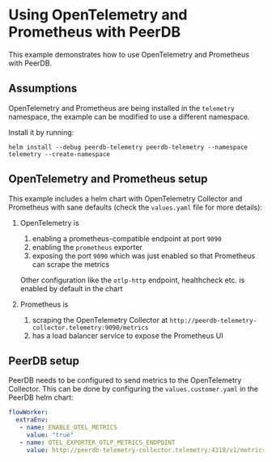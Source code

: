 # Using OpenTelemetry and Prometheus with PeerDB

This example demonstrates how to use OpenTelemetry and Prometheus with PeerDB.

## Assumptions

OpenTelemetry and Prometheus are being installed in the `telemetry` namespace, the example can be modified to use a different namespace.

Install it by running:
```shell
helm install --debug peerdb-telemetry peerdb-telemetry --namespace telemetry --create-namespace
```

## OpenTelemetry and Prometheus setup

This example includes a helm chart with OpenTelemetry Collector and Prometheus with sane defaults (check the `values.yaml` file for more details):
1. OpenTelemetry is
   1. enabling a prometheus-compatible endpoint at port `9090`
   2. enabling the `prometheus` exporter
   3. exposing the port `9090` which was just enabled so that Prometheus can scrape the metrics
   
   Other configuration like the `otlp-http` endpoint, healthcheck etc. is enabled by default in the chart
2. Prometheus is
   1. scraping the OpenTelemetry Collector at `http://peerdb-telemetry-collector.telemetry:9090/metrics`
   2. has a load balancer service to expose the Prometheus UI


## PeerDB setup

PeerDB needs to be configured to send metrics to the OpenTelemetry Collector. This can be done by configuring the `values.customer.yaml`
in the PeerDB helm chart:

```yaml
flowWorker:
  extraEnv:
   - name: ENABLE_OTEL_METRICS
     value: "true"
   - name: OTEL_EXPORTER_OTLP_METRICS_ENDPOINT
     value: http://peerdb-telemetry-collector.telemetry:4318/v1/metrics
```
